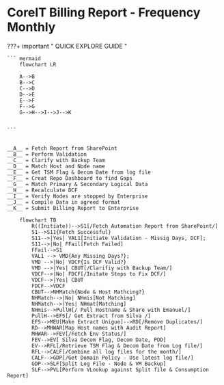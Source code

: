 # CoreIT Billing Report - Frequency Monthly

???+ important " QUICK EXPLORE GUIDE "

    ``` mermaid
        flowchart LR

        A-->B
        B-->C
        C-->D
        D-->E
        E-->F
        F-->G
        G-->H-->I-->J-->K


    ```

    
    __A__ = Fetch Report from SharePoint  
    __B__ = Perform Validation  
    __C__ = Clarify with Backup Team  
    __D__ = Match Host and Node name  
    __E__ = Get TSM Flag & Decom Date from log file  
    __F__ = Creat Repo Dashboard to find Gaps  
    __G__ = Match Primary & Secondary Logical Data  
    __H__ = Recalculate DCF  
    __I__ = Verify Nodes are stopped by Enterprise  
    __J__ = Compile Data in agreed format   
    __K__ = Submit Billing Report to Enterprise   


``` mermaid
    flowchart TB
        R((Initiate))-->S1[/Fetch Automation Report from SharePoint/]
        S1-->S11{Fetch Successful}
        S11-->|Yes| VAL1[Initiate Validation - Missig Days, DCF];
        S11-->|No| FFail[Fetch Failed]
        FFail-->S1
        VAL1 --> VMD{Any Missing Days?};
        VMD -->|No| VDCF{Is DCF Valid?}
        VMD -->|Yes| CBUT[/Clarifiy with Backup Team/]
        VDCF-->|No| FDCF[/Initate Steps to Fix DCF/]
        VDCF-->|Yes| CBUT
        FDCF-->VDCF
        CBUT-->NHMatch{Node & Host Mathcing?}
        NHMatch-->|No| NHmis[Not Matching]
        NHMatch-->|Yes| NHmat[Matching]
        NHmis-->PullH[/ Pull Hostname & Share with Emanuel/]
        PullH-->EFS[/ Get Extract from Silva /]
        EFS-->MEU[Make Extract Unigue]-->RD[/Remove Duplicates/]
        RD-->MHWAR[Map Host names with Audit Report]
        MHWAR-->FEV[/Fetch Env Status/]
        FEV-->EV[ Silva Decom Flag, Decom Date, POD]
        EV-->RFL[/Retrieve TSM Flag & Decom Date from Log file/]
        RFL-->CALF[/Combine all log files for the month/]
        CALF-->GDP[/Get Domain Policy - Use latest log file/]
        GDP-->SLF[Split Log File - Node & VM Backup]
        SLF-->PVL[Perform VLookup against Split file & Consumption Report]


```
